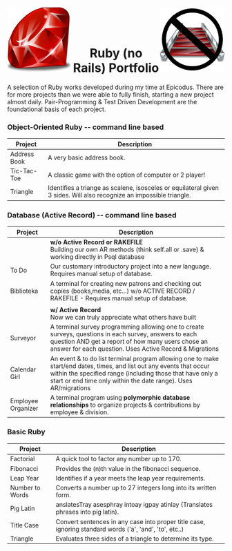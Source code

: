 <img align='left' src='https://github.com/Kowser/Ruby_Portfolio/blob/master/ruby.png' width='150px'>
<img align='right' src='https://github.com/Kowser/Ruby_Portfolio/blob/master/no_rails.png' width='150px'>
<br>
<br>
<br>
<h1 align='center'>Ruby (no Rails) Portfolio</h1>
A selection of Ruby works developed during my time at Epicodus. There are for more projects than we were able to fully finish, starting a new project almost daily. Pair-Programming & Test Driven Development are the foundational basis of each project.

### Object-Oriented Ruby -- command line based
|Project|Description|
|--------------|--------------------------|
|Address Book  |A very basic address book.|
|Tic-Tac-Toe   |A classic game with the option of computer or 2 player!|
|Triangle      |Identifies a triange as scalene, isosceles or equilateral given 3 sides. Will also recognize an impossible triangle.|

### Database (Active Record) -- command line based
|Project|Description|
|--------------|--------------------------|
||**w/o Active Record or RAKEFILE**<br>Building our own AR methods (think self.all or .save) & working directly in Psql database|
|To Do         |Our customary introductory project into a new language. Requires manual setup of database.
|Biblioteka    |A terminal for creating new patrons and checking out copies (books,media, etc...) w/o ACTIVE RECORD / RAKEFILE -  Requires manual setup of database.|
|||
||**w/ Active Record**<br>Now we can truly appreciate what others have built|
|Surveyor        |A terminal survey programming allowing one to create surveys, questions in each survey, answers to each question AND get a report of how many users chose an answer for each question. Uses Active Record & Migrations|
|Calendar Girl  | An event & to do list terminal program allowing one to make start/end dates, times, and list out any events that occur within the specified range (including those that have only a start or end time only within the date range). Uses AR/migrations|
|Employee Organizer|A terminal program using **polymorphic database relationships** to organize projects & contributions by employee & division.|


### Basic Ruby
|Project|Description|
|--------------|-----------|
|Factorial     |A quick tool to factor any number up to 170.|
|Fibonacci     |Provides the (n)th value in the fibonacci sequence.|
|Leap Year     |Identifies if a year meets the leap year requirements.|
|Number to Words       |Converts a number up to 27 integers long into its written form.|
|Pig Latin     |anslatesTray asesphray intoay igpay atinlay (Translates phrases into pig latin).|
|Title Case    |Convert sentences in any case into proper title case, ignoring standard words ('a', 'and', 'to', etc..)|
|Triangle      |Evaluates three sides of a triangle to determine its type.|
